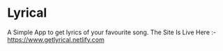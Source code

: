 # Lyrical
A Simple App to get lyrics of your favourite song.
The Site Is Live Here :- https://www.getlyrical.netlify.com 
